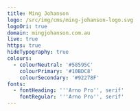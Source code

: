 ```yaml
---
title: Ming Johanson
logo: /src/img/cms/ming-johanson-logo.svg
logoOri: true
domain: mingjohanson.com.au
live: true
https: true
hideTypography: true
colours:
  - colourNeutral: '#58595C'
    colourPrimary: '#10BDC8'
    colourSecondary: '#92278F'
fonts:
  - fontHeading: '''Arno Pro'', serif'
    fontRegular: '''Arno Pro'', serif'
---
```


